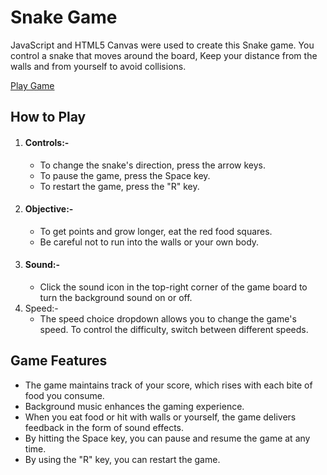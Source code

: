 # Snake Game

JavaScript and HTML5 Canvas were used to create this Snake game. You control a snake that moves around the board, Keep your distance from the walls and from yourself to avoid collisions.

[Play Game](https://lalitkumar4.github.io/javascript-snake-game/)

## How to Play

1. #### Controls:-
   * To change the snake's direction, press the arrow keys.
   * To pause the game, press the Space key.
   * To restart the game, press the "R" key.
2. #### Objective:-
   * To get points and grow longer, eat the red food squares.
   * Be careful not to run into the walls or your own body.
3. #### Sound:-
   * Click the sound icon in the top-right corner of the game board to turn the background sound on or off.
4. Speed:-
   * The speed choice dropdown allows you to change the game's speed. To control the difficulty, switch between different speeds.

## Game Features
* The game maintains track of your score, which rises with each bite of food you consume.
* Background music enhances the gaming experience.
* When you eat food or hit with walls or yourself, the game delivers feedback in the form of sound effects.
* By hitting the Space key, you can pause and resume the game at any time.
* By using the "R" key, you can restart the game.




